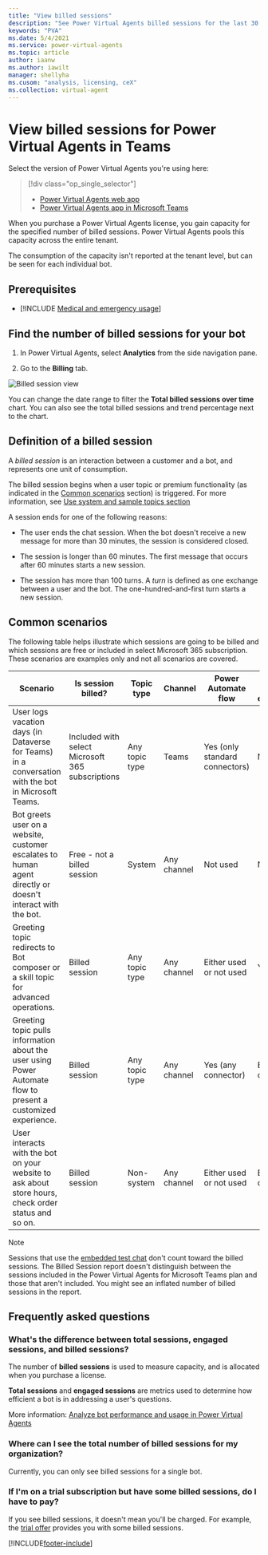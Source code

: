```yaml
---
title: "View billed sessions"
description: "See Power Virtual Agents billed sessions for the last 30 or 7 days."
keywords: "PVA"
ms.date: 5/4/2021
ms.service: power-virtual-agents
ms.topic: article
author: iaanw
ms.author: iawilt
manager: shellyha
ms.cusom: "analysis, licensing, ceX"
ms.collection: virtual-agent
---
```


# View billed sessions for Power Virtual Agents in Teams

Select the version of Power Virtual Agents you're using here:

> [!div class="op_single_selector"]
> - [Power Virtual Agents web app](analytics-billed-sessions.md)
> - [Power Virtual Agents app in Microsoft Teams](teams/analytics-billed-sessions-teams.md)

When you purchase a Power Virtual Agents license, you gain capacity for the specified number of billed sessions. Power Virtual Agents pools this capacity across the entire tenant. 

The consumption of the capacity isn't reported at the tenant level, but can be seen for each individual bot. 

## Prerequisites

- [!INCLUDE [Medical and emergency usage](includes/pva-usage-limitations.md)]


## Find the number of billed sessions for your bot

1. In Power Virtual Agents, select **Analytics** from the side navigation pane.

1. Go to the **Billing** tab.

 ![Billed session view](media/analytics-billed-sessions.png "Billed session view")

You can change the date range to filter the **Total billed sessions over time** chart. You can also see the total billed sessions and trend percentage next to the chart.

## Definition of a billed session

A *billed session* is an interaction between a customer and a bot, and represents one unit of consumption. 

The billed session begins when a user topic or premium functionality (as indicated in the [Common scenarios](#common-scenarios) section) is triggered. For more information, see [Use system and sample topics section](authoring-create-edit-topics.md#use-system-and-sample-topics)

A session ends for one of the following reasons: 

- The user ends the chat session. 
 When the bot doesn't receive a new message for more than 30 minutes, the session is considered closed.

- The session is longer than 60 minutes. 
 The first message that occurs after 60 minutes starts a new session.

- The session has more than 100 turns. A *turn* is defined as one exchange between a user and the bot. 
 The one-hundred-and-first turn starts a new session. 

## Common scenarios

The following table helps illustrate which sessions are going to be billed and which sessions are free or included in select Microsoft 365 subscription. These scenarios are examples only and not all scenarios are covered.

| Scenario | Is session billed? | Topic type | Channel | Power Automate flow | Bot Framework extensibility | Bot stored in |
|-|-|-|-|-|-|-|
| User logs vacation days (in Dataverse for Teams) in a conversation with the bot in Microsoft Teams. | Included with select Microsoft 365 subscriptions | Any topic type | Teams | Yes (only standard connectors) | Not used | Dataverse for Teams |
| Bot greets user on a website, customer escalates to human agent directly or doesn't interact with the bot. | Free - not a billed session | System | Any channel | Not used | Not used | Any environment type |
| Greeting topic redirects to Bot composer or a skill topic for advanced operations. | Billed session | Any topic type | Any channel | Either used or not used | Yes | Any environment type |
| Greeting topic pulls information about the user using Power Automate flow to present a customized experience. | Billed session | Any topic type | Any channel | Yes (any connector) | Either used or not used | Any environment type |
| User interacts with the bot on your website to ask about store hours, check order status and so on. | Billed session | Non-system | Any channel | Either used or not used | Either used or not used | Dataverse |


> [!NOTE]
> Sessions that use the [embedded test chat](authoring-test-bot.md) don't count toward the billed sessions.
> The Billed Session report doesn't distinguish between the sessions included in the Power Virtual Agents for Microsoft Teams plan and those that aren't included. You might see an inflated number of billed sessions in the report.

## Frequently asked questions

### What's the difference between total sessions, engaged sessions, and billed sessions?

The number of **billed sessions** is used to measure capacity, and is allocated when you purchase a license. 

**Total sessions** and **engaged sessions** are metrics used to determine how efficient a bot is in addressing a user's questions. 

More information: [Analyze bot performance and usage in Power Virtual Agents](analytics-summary.md)

### Where can I see the total number of billed sessions for my organization?

Currently, you can only see billed sessions for a single bot.

### If I'm on a trial subscription but have some billed sessions, do I have to pay?

If you see billed sessions, it doesn't mean you'll be charged. For example, the [trial offer](sign-up-individual.md) provides you with some billed sessions.


[!INCLUDE[footer-include](includes/footer-banner.md)]